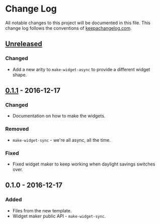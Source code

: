 # Change Log
All notable changes to this project will be documented in this file. This change log follows the conventions of [keepachangelog.com](http://keepachangelog.com/).

## [Unreleased]
### Changed
- Add a new arity to `make-widget-async` to provide a different widget shape.

## [0.1.1] - 2016-12-17
### Changed
- Documentation on how to make the widgets.

### Removed
- `make-widget-sync` - we're all async, all the time.

### Fixed
- Fixed widget maker to keep working when daylight savings switches over.

## 0.1.0 - 2016-12-17
### Added
- Files from the new template.
- Widget maker public API - `make-widget-sync`.

[Unreleased]: https://github.com/your-name/psql-client/compare/0.1.1...HEAD
[0.1.1]: https://github.com/your-name/psql-client/compare/0.1.0...0.1.1
